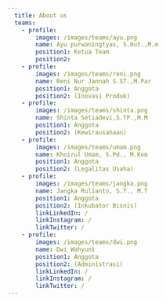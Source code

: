```yaml
---
  title: About us
  teams:
    - profile:
        images: /images/teams/ayu.png
        name: Ayu purwaningtyas, S.Hut.,M.m
        position1: Ketua Team
        position2: 
    - profile:
        images: /images/teams/reni.png
        name: Reni Nur Jannah S.ST.,M.Par
        position1: Anggota
        position2: (Inovasi Produk)
    - profile:
        images: /images/teams/shinta.png
        name: Shinta Setiadevi,S.TP.,M.M
        position1: Anggota
        position2: (Kewirausahaan)
    - profile:
        images: /images/teams/umam.png
        name: Khoirul Umam, S.Pd., M.Kom
        position1: Anggota
        position2: (Legalitas Usaha)
    - profile:
        images: /images/teams/jangka.png
        name: Jangka Rulianto, S.T., M.T
        position1: Anggota
        position2: (Inkubator Bisnis)
        linkLinkedIn: /
        linkInstagram: /
        linkTwitter: /
    - profile:
        images: /images/teams/dwi.png
        name: Dwi Wahyuni
        position1: Anggota
        position2: (Administrasi)
        linkLinkedIn: /
        linkInstagram: /
        linkTwitter: /
---
```

